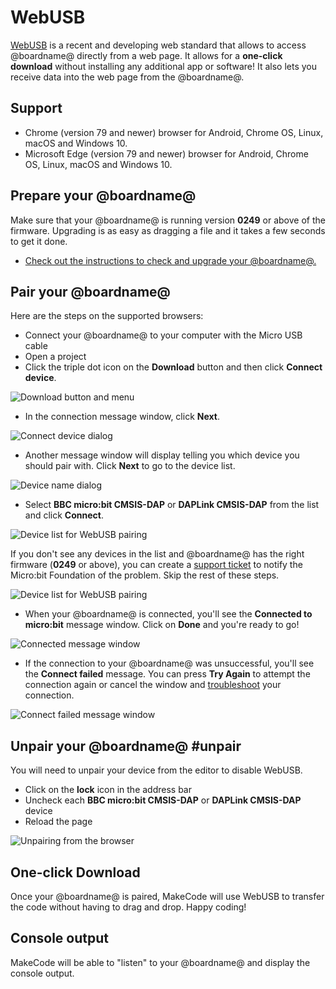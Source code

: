 # WebUSB

[WebUSB](https://wicg.github.io/webusb/) is a recent and developing web standard that allows to access @boardname@ directly from a web page. It allows for a **one-click download** without installing any additional app or software! It also lets you receive data into the web page from the @boardname@.

## Support

* Chrome (version 79 and newer) browser for Android, Chrome OS, Linux, macOS and Windows 10.
* Microsoft Edge (version 79  and newer) browser for Android, Chrome OS, Linux, macOS and Windows 10.

## Prepare your @boardname@

Make sure that your @boardname@ is running version **0249** or above of the firmware. Upgrading is as easy as dragging a file and it takes a few seconds to get it done.

* [Check out the instructions to check and upgrade your @boardname@.](/device/usb/webusb/troubleshoot)

## Pair your @boardname@

Here are the steps on the supported browsers:

* Connect your @boardname@ to your computer with the Micro USB cable
* Open a project
* Click the triple dot icon on the **Download** button and then click **Connect device**.

![Download button and menu](/static/mb/device/usb/download-button-menu.jpg)

* In the connection message window, click **Next**.

![Connect device dialog](/static/mb/device/usb/connect-usb.jpg)

* Another message window will display telling you which device you should pair with. Click **Next** to go to the device list.

![Device name dialog](/static/mb/device/usb/pair-dap.jpg)

* Select **BBC micro:bit CMSIS-DAP** or **DAPLink CMSIS-DAP** from the list and click **Connect**.

![Device list for WebUSB pairing](/static/mb/device/usb/pair-device.jpg)

If you don't see any devices in the list and @boardname@ has the right firmware (**0249** or above), you can create a [support ticket](https://support.microbit.org/support/tickets/new) to notify the Micro:bit Foundation of the problem. Skip the rest of these steps.

![Device list for WebUSB pairing](/static/mb/device/usb/no-pair.jpg)

* When your @boardname@ is connected, you'll see the **Connected to micro:bit** message window. Click on **Done** and you're ready to go! 

![Connected message window](/static/mb/device/usb/connected.jpg)

* If the connection to your @boardname@ was unsuccessful, you'll see the **Connect failed** message. You can press **Try Again** to attempt the connection again or cancel the window and [troubleshoot](/device/usb/webusb/troubleshoot) your connection.

![Connect failed message window](/static/mb/device/usb/connect-fail.jpg)

## Unpair your @boardname@ #unpair

You will need to unpair your device from the editor to disable WebUSB.

* Click on the **lock** icon in the address bar
* Uncheck each **BBC micro:bit CMSIS-DAP** or **DAPLink CMSIS-DAP** device
* Reload the page

![Unpairing from the browser](/static/webusb/unpair.gif)

## One-click Download

Once your @boardname@ is paired, MakeCode will use WebUSB to transfer the code without having to drag and drop. Happy coding!

## Console output

MakeCode will be able to "listen" to your @boardname@ and display the console output.
